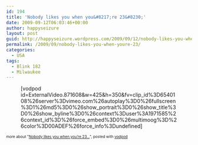 ```yaml
---
id: 194
title: 'Nobody likes you when you&#8217;re 23&#8230;'
date: 2009-09-12T06:03:46+00:00
author: happyseizure
layout: post
guid: http://happyseizure.wordpress.com/2009/09/12/nobody-likes-you-when-youre-23/
permalink: /2009/09/nobody-likes-you-when-youre-23/
categories:
  - USA
tags:
  - Blink 182
  - Milwaukee
---
```

  <span style="display:block;width:425px;margin:0 auto;">[vodpod id=ExternalVideo.871608&w=425&h=350&fv=clip_id%3D6540108%26server%3Dvimeo.com%26autoplay%3D0%26fullscreen%3D1%26md5%3D0%26show_portrait%3D0%26show_title%3D0%26show_byline%3D0%26context%3Duser%3A1971585%26context_id%3D%26force_embed%3D0%26multimoog%3D%26color%3D00ADEF%26force_info%3Dundefined] </p> 

<div style="font-size:10px;">
  more about "<a href="http://vodpod.com/watch/2181595-nobody-likes-you-when-youre-23-?pod=">Nobody likes you when you&#8217;re 23&#8230;</a>", posted with <a href="http://vodpod.com?r=wp">vodpod</a>
</div>

<p>
  </span>
</p>